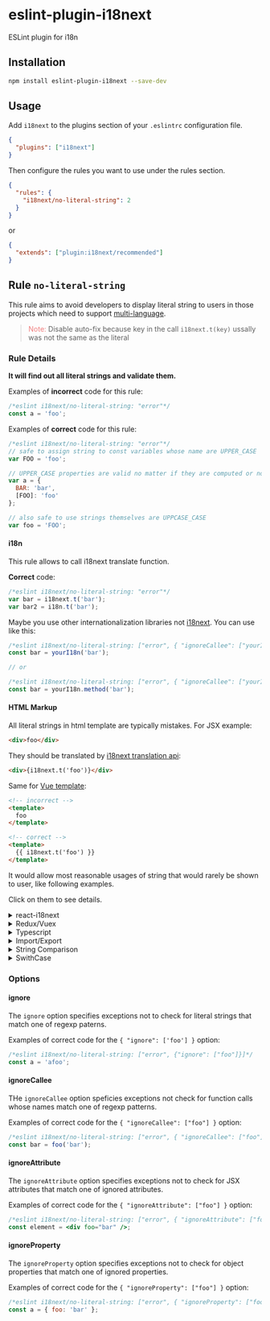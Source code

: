 # eslint-plugin-i18next

ESLint plugin for i18n

## Installation

```bash
npm install eslint-plugin-i18next --save-dev
```

## Usage

Add `i18next` to the plugins section of your `.eslintrc` configuration file.

```json
{
  "plugins": ["i18next"]
}
```

Then configure the rules you want to use under the rules section.

```json
{
  "rules": {
    "i18next/no-literal-string": 2
  }
}
```

or

```json
{
  "extends": ["plugin:i18next/recommended"]
}
```

## Rule `no-literal-string`

This rule aims to avoid developers to display literal string to users
in those projects which need to support [multi-language](https://www.i18next.com/).

> <span style="color: lightcoral">Note:</span> Disable auto-fix because key in the call `i18next.t(key)` ussally was not the same as the literal

### Rule Details

**It will find out all literal strings and validate them.**

Examples of **incorrect** code for this rule:

```js
/*eslint i18next/no-literal-string: "error"*/
const a = 'foo';
```

Examples of **correct** code for this rule:

```js
/*eslint i18next/no-literal-string: "error"*/
// safe to assign string to const variables whose name are UPPER_CASE
var FOO = 'foo';

// UPPER_CASE properties are valid no matter if they are computed or not
var a = {
  BAR: 'bar',
  [FOO]: 'foo'
};

// also safe to use strings themselves are UPPCASE_CASE
var foo = 'FOO';
```

#### i18n

This rule allows to call i18next translate function.

**Correct** code:

```js
/*eslint i18next/no-literal-string: "error"*/
var bar = i18next.t('bar');
var bar2 = i18n.t('bar');
```

Maybe you use other internationalization libraries
not [i18next](https://www.i18next.com/). You can use like this:

```js
/*eslint i18next/no-literal-string: ["error", { "ignoreCallee": ["yourI18n"] }]*/
const bar = yourI18n('bar');

// or

/*eslint i18next/no-literal-string: ["error", { "ignoreCallee": ["yourI18n.method"] }]*/
const bar = yourI18n.method('bar');
```

#### HTML Markup

All literal strings in html template are typically mistakes. For JSX example:

```HTML
<div>foo</div>
```

They should be translated by [i18next translation api](https://www.i18next.com/):

```HTML
<div>{i18next.t('foo')}</div>
```

Same for [Vue template](https://vuejs.org/v2/guide/syntax.html):

```HTML
<!-- incorrect -->
<template>
  foo
</template>

<!-- correct -->
<template>
  {{ i18next.t('foo') }}
</template>
```

It would allow most reasonable usages of string that would rarely be shown to user, like following examples.

Click on them to see details.

<details>
<summary>
react-i18next
</summary>

This plugin are compatible with [react-i18next](https://react.i18next.com/)

```tsx
// correct
<Trans>
  <span>bar</span>
</Trans>
```

</details>

<details>
<summary>
Redux/Vuex
</summary>

This rule also works with those state managers like
[Redux](https://redux.js.org/) and [Vuex](https://vuex.vuejs.org/).

**Correct** code:

```js
var bar = store.dispatch('bar');
var bar2 = store.commit('bar');
```

</details>

<details>
<summary>
Typescript
</summary>

This plugin would not complain on those reasonable usages of string.

The following cases are considered as **correct**:

```typescript
var a: Type['member'];
var a: Omit<T, 'key'>;
enum E {
  A = 1
}
var a = E['A'];
var a: { t: 'button' } = { t: 'button' };
var a: 'abc' | 'name' = 'abc';
```

We require type information to work properly, so you need to add some options in your `.eslintrc`:

```js
  "parserOptions": {
    // path of your tsconfig.json
    "project": "./tsconfig.json"
  }
```

See
[here](https://github.com/typescript-eslint/typescript-eslint/tree/master/packages/eslint-plugin#usage)
for more deteils.

</details>

<details>

<summary>
Import/Export
</summary>

The following cases are **allowed**:

```typescript
import mod from 'm';
import('mod');
require('mod');

export { named } from 'm';
export * from 'm';
```

</details>

<details>
<summary>
String Comparison
</summary>

String comparison is fine.

```typescript
// correct
name === 'Android' || name === 'iOS';
```

</details>

<details>
<summary>
SwithCase
</summary>

Skip switchcase statement:

```typescript
// correct
switch (type) {
  case 'foo':
    break;
  case 'bar':
    break;
}
```

</details>

### Options

#### ignore

The `ignore` option specifies exceptions not to check for
literal strings that match one of regexp paterns.

Examples of correct code for the `{ "ignore": ['foo'] }` option:

```js
/*eslint i18next/no-literal-string: ["error", {"ignore": ["foo"]}]*/
const a = 'afoo';
```

#### ignoreCallee

THe `ignoreCallee` option speficies exceptions not check for
function calls whose names match one of regexp patterns.

Examples of correct code for the `{ "ignoreCallee": ["foo"] }` option:

```js
/*eslint i18next/no-literal-string: ["error", { "ignoreCallee": ["foo"] }]*/
const bar = foo('bar');
```

#### ignoreAttribute

The `ignoreAttribute` option specifies exceptions not to check for JSX attributes that match one of ignored attributes.

Examples of correct code for the `{ "ignoreAttribute": ["foo"] }` option:

```jsx
/*eslint i18next/no-literal-string: ["error", { "ignoreAttribute": ["foo"] }]*/
const element = <div foo="bar" />;
```

#### ignoreProperty

The `ignoreProperty` option specifies exceptions not to check for object properties that match one of ignored properties.

Examples of correct code for the `{ "ignoreProperty": ["foo"] }` option:

```jsx
/*eslint i18next/no-literal-string: ["error", { "ignoreProperty": ["foo"] }]*/
const a = { foo: 'bar' };
```
